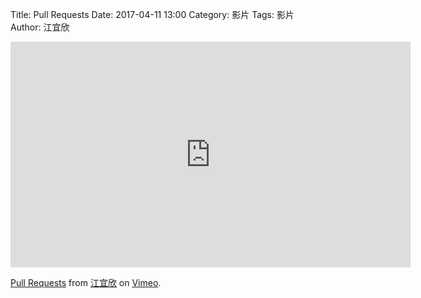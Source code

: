 Title: Pull Requests
Date: 2017-04-11 13:00
Category: 影片
Tags: 影片
Author: 江宜欣
 
<iframe src="https://player.vimeo.com/video/214986343" width="640" height="361" frameborder="0" webkitallowfullscreen mozallowfullscreen allowfullscreen></iframe>
<p><a href="https://vimeo.com/214986343">Pull Requests</a> from <a href="https://vimeo.com/user58915616">江宜欣</a> on <a href="https://vimeo.com">Vimeo</a>.</p>
<section> 